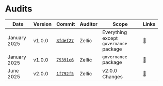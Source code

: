 # Audits

| Date         | Version | Commit                                                                    | Auditor | Scope                                  | Links                      |
| ------------ | ------- | ------------------------------------------------------------------------- | ------- | -------------------------------------- | -------------------------- |
| January 2025 | v1.0.0  | [`3fdef27`](https://github.com/OpenZeppelin/cairo-contracts/tree/3fdef27) | Zellic  | Everything except `governance` package | [🔗](./2025-01-v1.0.0.pdf) |
| January 2025 | v1.0.0  | [`79391c6`](https://github.com/OpenZeppelin/cairo-contracts/tree/79391c6) | Zellic  | `governance` package                   | [🔗](./2025-01-v1.0.0.pdf) |
| June 2025    | v2.0.0  | [`1f792f5`](https://github.com/OpenZeppelin/cairo-contracts/tree/1f792f5) | Zellic  | v2.0.0 Changes                         | [🔗](./2025-06-v2.0.0.pdf) |
